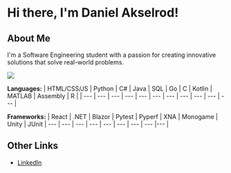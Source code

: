 # Hi there, I'm Daniel Akselrod!

## About Me

I'm a Software Engineering student with a passion for creating innovative solutions that solve real-world problems. 

<picture>
<img src="https://github-readme-stats.vercel.app/api?username=d-akselrod&show_icons=true" />
</picture>


**Languages:**
| HTML/CSS/JS | Python | C# | Java | SQL | Go | C | Kotlin | MATLAB | Assembly | R |
| --- | --- | --- | --- | --- | --- | --- | --- | --- | --- | --- |

**Frameworks:**
| React | .NET | Blazor | Pytest | Pyperf | XNA | Monogame | Unity | JUnit
| --- | --- | --- | --- | --- | --- | --- | --- |--- |

## Other Links

- [LinkedIn](https://www.linkedin.com/in/daniel-akselrod/)
